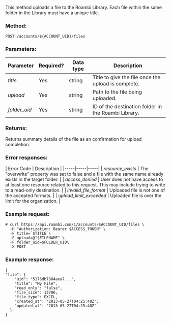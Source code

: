 This method uploads a file to the Roambi Library. Each file within the same folder in the Library must have a unique title.

### Method:

`POST /accounts/${ACCOUNT_UID}/files`

### Parameters:

| Parameter | Required? | Data type | Description |
|-----|-----|-----|-----|
| *title* | Yes | string | Title to give the file once the upload is complete. |
| *upload* | Yes | string | Path to the file being uploaded. |
| *folder_uid* | Yes | string | ID of the destination folder in the Roambi Library. |

### Returns:

Returns summary details of the file as an confirmation for upload completion.

### Error responses:

| Error Code | Description |
|-----|-----|-----|
| *resource_exists* | The "overwrite" property was set to false and a file with the same name already exists in the target folder. |
| *access_denied* | User does not have access to at least one resource related to this request. This may include trying to write to a read-only destination. |
| *invalid_file_format* | Uploaded file is not one of the accepted formats. |
| *upload_limit_exceeded* | Uploaded file is over the limit for the organization. |

### Example request:


```
# curl https://api.roambi.com/1/accounts/$ACCOUNT_UID/files \
  -H "Authorization: Bearer $ACCESS_TOKEN" \
  -F title=`$TITLE`\
  -F upload=@"$FILENAME" \
  -F folder_uid=$FOLDER_UID\
  -X POST
```
### Example response:


```
{
"file": {
    "uid": "5176db7884aea7...",
    "title": "My File",
    "read_only": "false",
    "file_size": 13706,
    "file_type": EXCEL,
    "created_at": "2013-05-27T04:25:40Z",
    "updated_at": "2013-05-27T04:25:40Z"
  }
}
```
